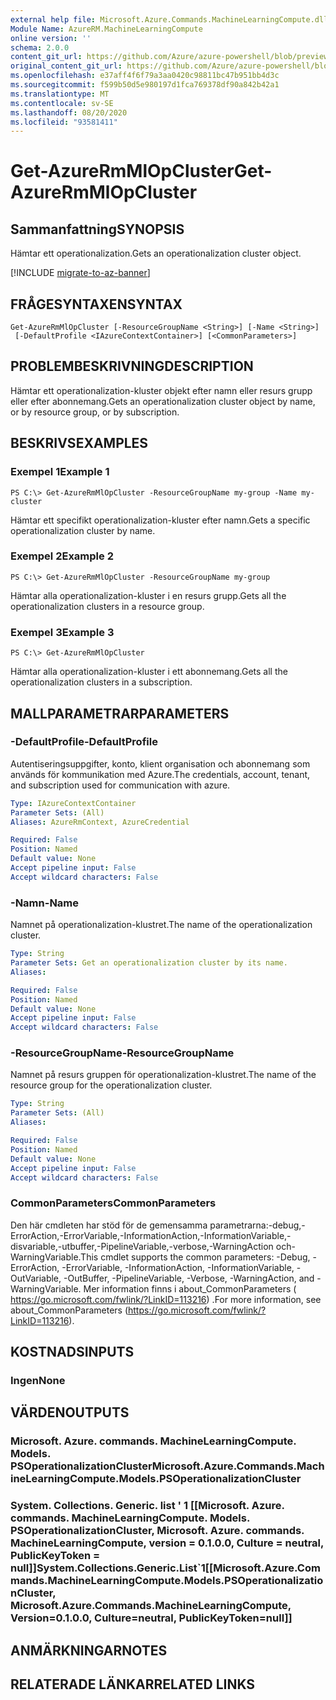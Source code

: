 ```yaml
---
external help file: Microsoft.Azure.Commands.MachineLearningCompute.dll-Help.xml
Module Name: AzureRM.MachineLearningCompute
online version: ''
schema: 2.0.0
content_git_url: https://github.com/Azure/azure-powershell/blob/preview/src/ResourceManager/MachineLearningCompute/Commands.MachineLearningCompute/help/Get-AzureRmMlOpCluster.md
original_content_git_url: https://github.com/Azure/azure-powershell/blob/preview/src/ResourceManager/MachineLearningCompute/Commands.MachineLearningCompute/help/Get-AzureRmMlOpCluster.md
ms.openlocfilehash: e37aff4f6f79a3aa0420c98811bc47b951bb4d3c
ms.sourcegitcommit: f599b50d5e980197d1fca769378df90a842b42a1
ms.translationtype: MT
ms.contentlocale: sv-SE
ms.lasthandoff: 08/20/2020
ms.locfileid: "93581411"
---
```

# <span data-ttu-id="e9512-101">Get-AzureRmMlOpCluster</span><span class="sxs-lookup"><span data-stu-id="e9512-101">Get-AzureRmMlOpCluster</span></span>

## <span data-ttu-id="e9512-102">Sammanfattning</span><span class="sxs-lookup"><span data-stu-id="e9512-102">SYNOPSIS</span></span>
<span data-ttu-id="e9512-103">Hämtar ett operationalization.</span><span class="sxs-lookup"><span data-stu-id="e9512-103">Gets an operationalization cluster object.</span></span>

[!INCLUDE [migrate-to-az-banner](../../includes/migrate-to-az-banner.md)]

## <span data-ttu-id="e9512-104">FRÅGESYNTAXEN</span><span class="sxs-lookup"><span data-stu-id="e9512-104">SYNTAX</span></span>

```
Get-AzureRmMlOpCluster [-ResourceGroupName <String>] [-Name <String>]
 [-DefaultProfile <IAzureContextContainer>] [<CommonParameters>]
```

## <span data-ttu-id="e9512-105">PROBLEMBESKRIVNING</span><span class="sxs-lookup"><span data-stu-id="e9512-105">DESCRIPTION</span></span>
<span data-ttu-id="e9512-106">Hämtar ett operationalization-kluster objekt efter namn eller resurs grupp eller efter abonnemang.</span><span class="sxs-lookup"><span data-stu-id="e9512-106">Gets an operationalization cluster object by name, or by resource group, or by subscription.</span></span>

## <span data-ttu-id="e9512-107">BESKRIVS</span><span class="sxs-lookup"><span data-stu-id="e9512-107">EXAMPLES</span></span>

### <span data-ttu-id="e9512-108">Exempel 1</span><span class="sxs-lookup"><span data-stu-id="e9512-108">Example 1</span></span>
```
PS C:\> Get-AzureRmMlOpCluster -ResourceGroupName my-group -Name my-cluster
```

<span data-ttu-id="e9512-109">Hämtar ett specifikt operationalization-kluster efter namn.</span><span class="sxs-lookup"><span data-stu-id="e9512-109">Gets a specific operationalization cluster by name.</span></span>

### <span data-ttu-id="e9512-110">Exempel 2</span><span class="sxs-lookup"><span data-stu-id="e9512-110">Example 2</span></span>
```
PS C:\> Get-AzureRmMlOpCluster -ResourceGroupName my-group
```

<span data-ttu-id="e9512-111">Hämtar alla operationalization-kluster i en resurs grupp.</span><span class="sxs-lookup"><span data-stu-id="e9512-111">Gets all the operationalization clusters in a resource group.</span></span>

### <span data-ttu-id="e9512-112">Exempel 3</span><span class="sxs-lookup"><span data-stu-id="e9512-112">Example 3</span></span>
```
PS C:\> Get-AzureRmMlOpCluster
```

<span data-ttu-id="e9512-113">Hämtar alla operationalization-kluster i ett abonnemang.</span><span class="sxs-lookup"><span data-stu-id="e9512-113">Gets all the operationalization clusters in a subscription.</span></span>

## <span data-ttu-id="e9512-114">MALLPARAMETRAR</span><span class="sxs-lookup"><span data-stu-id="e9512-114">PARAMETERS</span></span>

### <span data-ttu-id="e9512-115">-DefaultProfile</span><span class="sxs-lookup"><span data-stu-id="e9512-115">-DefaultProfile</span></span>
<span data-ttu-id="e9512-116">Autentiseringsuppgifter, konto, klient organisation och abonnemang som används för kommunikation med Azure.</span><span class="sxs-lookup"><span data-stu-id="e9512-116">The credentials, account, tenant, and subscription used for communication with azure.</span></span>

```yaml
Type: IAzureContextContainer
Parameter Sets: (All)
Aliases: AzureRmContext, AzureCredential

Required: False
Position: Named
Default value: None
Accept pipeline input: False
Accept wildcard characters: False
```

### <span data-ttu-id="e9512-117">-Namn</span><span class="sxs-lookup"><span data-stu-id="e9512-117">-Name</span></span>
<span data-ttu-id="e9512-118">Namnet på operationalization-klustret.</span><span class="sxs-lookup"><span data-stu-id="e9512-118">The name of the operationalization cluster.</span></span>

```yaml
Type: String
Parameter Sets: Get an operationalization cluster by its name.
Aliases: 

Required: False
Position: Named
Default value: None
Accept pipeline input: False
Accept wildcard characters: False
```

### <span data-ttu-id="e9512-119">-ResourceGroupName</span><span class="sxs-lookup"><span data-stu-id="e9512-119">-ResourceGroupName</span></span>
<span data-ttu-id="e9512-120">Namnet på resurs gruppen för operationalization-klustret.</span><span class="sxs-lookup"><span data-stu-id="e9512-120">The name of the resource group for the operationalization cluster.</span></span>

```yaml
Type: String
Parameter Sets: (All)
Aliases: 

Required: False
Position: Named
Default value: None
Accept pipeline input: False
Accept wildcard characters: False
```

### <span data-ttu-id="e9512-121">CommonParameters</span><span class="sxs-lookup"><span data-stu-id="e9512-121">CommonParameters</span></span>
<span data-ttu-id="e9512-122">Den här cmdleten har stöd för de gemensamma parametrarna:-debug,-ErrorAction,-ErrorVariable,-InformationAction,-InformationVariable,-disvariable,-utbuffer,-PipelineVariable,-verbose,-WarningAction och-WarningVariable.</span><span class="sxs-lookup"><span data-stu-id="e9512-122">This cmdlet supports the common parameters: -Debug, -ErrorAction, -ErrorVariable, -InformationAction, -InformationVariable, -OutVariable, -OutBuffer, -PipelineVariable, -Verbose, -WarningAction, and -WarningVariable.</span></span> <span data-ttu-id="e9512-123">Mer information finns i about_CommonParameters ( https://go.microsoft.com/fwlink/?LinkID=113216) .</span><span class="sxs-lookup"><span data-stu-id="e9512-123">For more information, see about_CommonParameters (https://go.microsoft.com/fwlink/?LinkID=113216).</span></span>

## <span data-ttu-id="e9512-124">KOSTNADS</span><span class="sxs-lookup"><span data-stu-id="e9512-124">INPUTS</span></span>

### <span data-ttu-id="e9512-125">Ingen</span><span class="sxs-lookup"><span data-stu-id="e9512-125">None</span></span>

## <span data-ttu-id="e9512-126">VÄRDEN</span><span class="sxs-lookup"><span data-stu-id="e9512-126">OUTPUTS</span></span>

### <span data-ttu-id="e9512-127">Microsoft. Azure. commands. MachineLearningCompute. Models. PSOperationalizationCluster</span><span class="sxs-lookup"><span data-stu-id="e9512-127">Microsoft.Azure.Commands.MachineLearningCompute.Models.PSOperationalizationCluster</span></span>

### <span data-ttu-id="e9512-128">System. Collections. Generic. list ' 1 [[Microsoft. Azure. commands. MachineLearningCompute. Models. PSOperationalizationCluster, Microsoft. Azure. commands. MachineLearningCompute, version = 0.1.0.0, Culture = neutral, PublicKeyToken = null]]</span><span class="sxs-lookup"><span data-stu-id="e9512-128">System.Collections.Generic.List\`1[[Microsoft.Azure.Commands.MachineLearningCompute.Models.PSOperationalizationCluster, Microsoft.Azure.Commands.MachineLearningCompute, Version=0.1.0.0, Culture=neutral, PublicKeyToken=null]]</span></span>

## <span data-ttu-id="e9512-129">ANMÄRKNINGAR</span><span class="sxs-lookup"><span data-stu-id="e9512-129">NOTES</span></span>

## <span data-ttu-id="e9512-130">RELATERADE LÄNKAR</span><span class="sxs-lookup"><span data-stu-id="e9512-130">RELATED LINKS</span></span>

